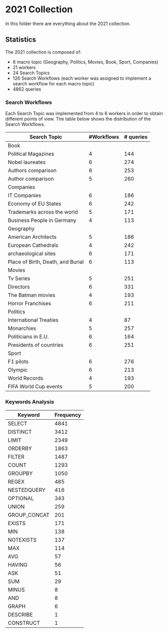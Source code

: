 # 2021 Collection

In this folder there are everything about the 2021 collection. 

## Statistics

The 2021 collection is composed of:
- 6 macro topic (Geography, Politics, Movies, Book, Sport, Companies)
- 21 workers
- 24 Search Topics
- 126 Search Workflows (each worker was assigned to implement a search workflow for each macro topic)
- 4862 queries

### Search Workflows

Each Search Topic was implemented from 4 to 6 workers in order to obtain different points of view. The table below shows the distribution of the Search Workflows.

| Search Topic | #Workflows | # queries|
| -------------| -----------| -----------|
|Book  ||
|Political Magazines     | 4         |  144 |
|Nobel laureates         | 6         |  274 |
|Authors comparison     | 6         |  253 |
|Author comparison         | 5         |  260 |
|Companies ||
|IT Companies        |    6         |  186 |
|Economy of EU States       |    6         |  242 |
|Trademarks across the world        |    5        |  171 |
|Business People in Germany        |    4         |  113 |
|Geography ||
|American Architects        |    5         |  186 |
|European Cathedrals       |    4         |  242 |
|archaeological sites        |    6        |  171 |
|Place of Birth, Death, and Burial        |    6        |  113 |
|Movies ||
|Tv Series        |    5         |  251 |
|Directors       |    6         |  331 |
|The Batman movies        |    4        |  193 |
|Horror Franchises        |    6        |  211 |
|Politics ||
|International Treaties        |    4         |  87 |
|Monarchies       |    5         |  257 |
|Politicians in E.U.        |    6        |  164 |
|Presidents of countries       |    6        |  251 |
|Sport ||
|F1 pilots        |    6         |  276 |
|Olympic       |    6         |  213 |
|World Records        |    4        |  193 |
|FIFA World Cup events       |    5        |  200 |


### Keywords Analysis

| Keyword | Frequency|
| -------------| -----------| 
| SELECT	 | 4841 |
| DISTINCT	 | 3412 |
| LIMIT	 | 2349 |
| ORDERBY	 | 1863 |
| FILTER	 | 1487 |
| COUNT	 | 1293 |
| GROUPBY	 | 1050 |
| REGEX	 | 485 |
| NESTEDQUERY	 | 416 |
| OPTIONAL	 | 343 |
| UNION	 | 259 |
| GROUP_CONCAT	 | 201 |
| EXISTS	 | 171 |
| MIN	 | 138 |
| NOTEXISTS	 | 137 |
| MAX	 | 114 |
| AVG	 | 57 |
| HAVING	 | 56 |
| ASK	 | 51 |
| SUM	 | 29 |
| MINUS	 | 8 |
| AND	 | 8 |
| GRAPH	 | 6 |
| DESCRIBE	 | 1 |
| CONSTRUCT	 | 1 |